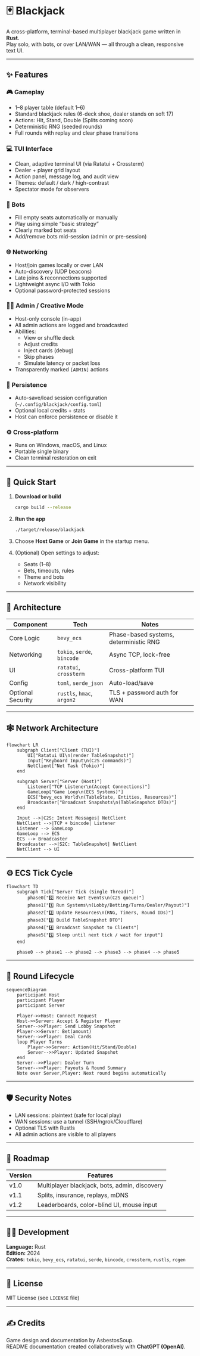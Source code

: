 # 🃏 Blackjack

A cross-platform, terminal-based multiplayer blackjack game written in **Rust**.  
Play solo, with bots, or over LAN/WAN — all through a clean, responsive text UI.

---

## ✨ Features

### 🎮 Gameplay
- 1–8 player table (default 1–6)
- Standard blackjack rules (6-deck shoe, dealer stands on soft 17)
- Actions: Hit, Stand, Double (Splits coming soon)
- Deterministic RNG (seeded rounds)
- Full rounds with replay and clear phase transitions

### 💻 TUI Interface
- Clean, adaptive terminal UI (via Ratatui + Crossterm)
- Dealer + player grid layout
- Action panel, message log, and audit view
- Themes: default / dark / high-contrast
- Spectator mode for observers

### 🤖 Bots
- Fill empty seats automatically or manually
- Play using simple “basic strategy”
- Clearly marked bot seats
- Add/remove bots mid-session (admin or pre-session)

### 🌐 Networking
- Host/join games locally or over LAN
- Auto-discovery (UDP beacons)
- Late joins & reconnections supported
- Lightweight async I/O with Tokio
- Optional password-protected sessions

### 🧑‍💼 Admin / Creative Mode
- Host-only console (in-app)
- All admin actions are logged and broadcasted
- Abilities:
  - View or shuffle deck
  - Adjust credits
  - Inject cards (debug)
  - Skip phases
  - Simulate latency or packet loss
- Transparently marked `[ADMIN]` actions

### 💾 Persistence
- Auto-save/load session configuration (`~/.config/blackjack/config.toml`)
- Optional local credits + stats
- Host can enforce persistence or disable it

### ⚙️ Cross-platform
- Runs on Windows, macOS, and Linux
- Portable single binary
- Clean terminal restoration on exit

---

## 🚀 Quick Start
1. **Download or build**
   ```bash
   cargo build --release
   ```
2. **Run the app**
   ```bash
   ./target/release/blackjack
   ```
3. Choose **Host Game** or **Join Game** in the startup menu.

4. (Optional) Open settings to adjust:
   - Seats (1–8)
   - Bets, timeouts, rules
   - Theme and bots
   - Network visibility

---

## 🧩 Architecture
| Component | Tech | Notes |
|------------|------|-------|
| Core Logic | `bevy_ecs` | Phase-based systems, deterministic RNG |
| Networking | `tokio`, `serde`, `bincode` | Async TCP, lock-free |
| UI | `ratatui`, `crossterm` | Cross-platform TUI |
| Config | `toml`, `serde_json` | Auto-load/save |
| Optional Security | `rustls`, `hmac`, `argon2` | TLS + password auth for WAN |

---

## 🕸️ Network Architecture

```mermaid
flowchart LR
    subgraph Client["Client (TUI)"]
        UI["Ratatui UI\n(render TableSnapshot)"]
        Input["Keyboard Input\n(C2S commands)"]
        NetClient["Net Task (Tokio)"]
    end

    subgraph Server["Server (Host)"]
        Listener["TCP Listener\n(Accept Connections)"]
        GameLoop["Game Loop\n(ECS Systems)"]
        ECS["bevy_ecs World\n(TableState, Entities, Resources)"]
        Broadcaster["Broadcast Snapshots\n(TableSnapshot DTOs)"]
    end

    Input -->|C2S: Intent Messages| NetClient
    NetClient -->|TCP + bincode| Listener
    Listener --> GameLoop
    GameLoop --> ECS
    ECS --> Broadcaster
    Broadcaster -->|S2C: TableSnapshot| NetClient
    NetClient --> UI
```

---

## ⚙️ ECS Tick Cycle

```mermaid
flowchart TD
    subgraph Tick["Server Tick (Single Thread)"]
        phase0["0️⃣ Receive Net Events\n(C2S queue)"]
        phase1["1️⃣ Run Systems\n(Lobby/Betting/Turns/Dealer/Payout)"]
        phase2["2️⃣ Update Resources\n(RNG, Timers, Round IDs)"]
        phase3["3️⃣ Build TableSnapshot DTO"]
        phase4["4️⃣ Broadcast Snapshot to Clients"]
        phase5["5️⃣ Sleep until next tick / wait for input"]
    end

    phase0 --> phase1 --> phase2 --> phase3 --> phase4 --> phase5
```

---

## 🔁 Round Lifecycle

```mermaid
sequenceDiagram
    participant Host
    participant Player
    participant Server

    Player->>Host: Connect Request
    Host->>Server: Accept & Register Player
    Server-->>Player: Send Lobby Snapshot
    Player->>Server: Bet(amount)
    Server-->>Player: Deal Cards
    loop Player Turns
        Player->>Server: Action(Hit/Stand/Double)
        Server-->>Player: Updated Snapshot
    end
    Server-->>Player: Dealer Turn
    Server-->>Player: Payouts & Round Summary
    Note over Server,Player: Next round begins automatically
```

---

## 🛡️ Security Notes
- LAN sessions: plaintext (safe for local play)
- WAN sessions: use a tunnel (SSH/ngrok/Cloudflare)
- Optional TLS with Rustls
- All admin actions are visible to all players

---

## 🧠 Roadmap
| Version | Features |
|----------|-----------|
| v1.0 | Multiplayer blackjack, bots, admin, discovery |
| v1.1 | Splits, insurance, replays, mDNS |
| v1.2 | Leaderboards, color-blind UI, mouse input |

---

## 👨‍💻 Development
**Language:** Rust  
**Edition:** 2024  
**Crates:** `tokio`, `bevy_ecs`, `ratatui`, `serde`, `bincode`, `crossterm`, `rustls`, `rcgen`

---

## 🧾 License
MIT License (see `LICENSE` file)

---

## ✍️ Credits
Game design and documentation by AsbestosSoup.  
README documentation created collaboratively with **ChatGPT (OpenAI)**.
